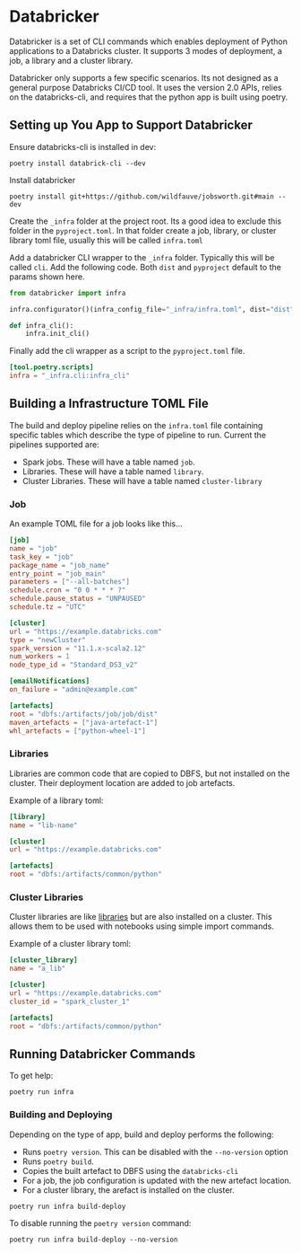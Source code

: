 # Databricker

Databricker is a set of CLI commands which enables deployment of Python applications to a Databricks cluster.  It supports 3 modes of deployment, a job, a library and a cluster library.

Databricker only supports a few specific scenarios.  Its not designed as a general purpose Databricks CI/CD tool.  It uses the version 2.0 APIs, relies on the databricks-cli, and requires that the python app is built using poetry. 

## Setting up You App to Support Databricker

Ensure databricks-cli is installed in dev:

```shell
poetry install databrick-cli --dev
```

Install databricker

```shell
poetry install git+https://github.com/wildfauve/jobsworth.git#main --dev
```


Create the `_infra` folder at the project root.  Its a good idea to exclude this folder in the `pyproject.toml`.  In that folder create a job, library, or cluster library toml file, usually this will be called `infra.toml`

Add a databricker CLI wrapper to the `_infra` folder.  Typically this will be called `cli`.  Add the following code.  Both `dist` and `pyproject` default to the params shown here.

```python
from databricker import infra

infra.configurator()(infra_config_file="_infra/infra.toml", dist="dist", pyproject="pyproject.toml")

def infra_cli():
    infra.init_cli()
```

Finally add the cli wrapper as a script to the `pyproject.toml` file.

```toml
[tool.poetry.scripts]
infra = "_infra.cli:infra_cli"
```


## Building a Infrastructure TOML File

The build and deploy pipeline relies on the `infra.toml` file containing specific tables which describe the type of pipeline to run.  Current the pipelines supported are:
+ Spark jobs.  These will have a table named `job`.
+ Libraries.  These will have a table named `library`.
+ Cluster Libraries. These will have a table named `cluster-library`

### Job

An example TOML file for a job looks like this...

```toml
[job]
name = "job"
task_key = "job"
package_name = "job_name"
entry_point = "job_main"
parameters = ["--all-batches"]
schedule.cron = "0 0 * * * ?"
schedule.pause_status = "UNPAUSED"
schedule.tz = "UTC"

[cluster]
url = "https://example.databricks.com"
type = "newCluster"
spark_version = "11.1.x-scala2.12"
num_workers = 1
node_type_id = "Standard_DS3_v2"

[emailNotifications]
on_failure = "admin@example.com"

[artefacts]
root = "dbfs:/artifacts/job/job/dist"
maven_artefacts = ["java-artefact-1"]
whl_artefacts = ["python-wheel-1"]
```

### Libraries

Libraries are common code that are copied to DBFS, but not installed on the cluster.  Their deployment location are added to job artefacts.

Example of a library toml:

```toml
[library]
name = "lib-name"

[cluster]
url = "https://example.databricks.com"

[artefacts]
root = "dbfs:/artifacts/common/python"
```


### Cluster Libraries

Cluster libraries are like [libraries](#libraries) but are also installed on a cluster.  This allows them to be used with notebooks using simple import commands.

Example of a cluster library toml:

```toml
[cluster_library]
name = "a_lib"

[cluster]
url = "https://example.databricks.com"
cluster_id = "spark_cluster_1"

[artefacts]
root = "dbfs:/artifacts/common/python"
```


## Running Databricker Commands

To get help:

```shell
poetry run infra
```

### Building and Deploying

Depending on the type of app, build and deploy performs the following:
+ Runs `poetry version`.  This can be disabled with the `--no-version` option
+ Runs `poetry build`.
+ Copies the built artefact to DBFS using the `databricks-cli`
+ For a job, the job configuration is updated with the new artefact location.
+ For a cluster library, the arefact is installed on the cluster.

```shell
poetry run infra build-deploy
```

To disable running the `poetry version` command:

```shell
poetry run infra build-deploy --no-version
```

